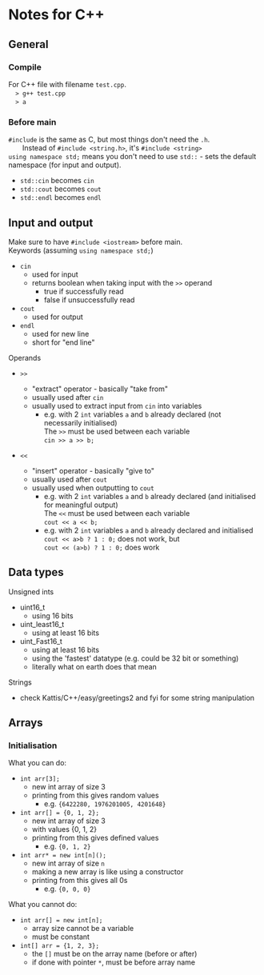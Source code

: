 <!--
Markdown notes: https://www.w3schools.io/file/markdown-introduction/
C notes: https://www.educba.com/software-development/software-development-tutorials/c-tutorial/
-->
# Notes for C++
## General
### Compile
For C++ file with filename `test.cpp`.\
&ensp;&ensp;`> g++ test.cpp`\
&ensp;&ensp;`> a`

### Before main
`#include` is the same as C, but most things don't need the `.h`.\
&ensp;&ensp;&ensp;&ensp;Instead of `#include <string.h>`, it's `#include <string>`\
`using namespace std;` means you don't need to use `std::` - sets the default namespace (for input and output).
- `std::cin` becomes `cin`
- `std::cout` becomes `cout`
- `std::endl` becomes `endl`

## Input and output
Make sure to have `#include <iostream>` before main.\
Keywords (assuming `using namespace std;`)
- `cin`
    * used for input
    * returns boolean when taking input with the `>>` operand
        - true if successfully read
        - false if unsuccessfully read
- `cout`
    * used for output
- `endl`
    * used for new line
    * short for "end line"

Operands
- `>>`
    * "extract" operator - basically "take from"
    * usually used after `cin`
    * usually used to extract input from `cin` into variables
        - e.g. with 2 `int` variables `a` and `b` already declared (not necessarily initialised)\
        The `>>` must be used between each variable\
        `cin >> a >> b;`

- `<<`
    * "insert" operator - basically "give to"
    * usually used after `cout`
    * usually used when outputting to `cout`
        - e.g. with 2 `int` variables `a` and `b` already declared (and initialised for meaningful output)\
        The `<<` must be used between each variable\
        `cout << a << b;`
        - e.g. with 2 `int` variables `a` and `b` already declared and initialised\
        `cout << a>b ? 1 : 0;` does not work, but\
        `cout << (a>b) ? 1 : 0;` does work

## Data types
Unsigned ints
- uint16_t
    * using 16 bits
- uint_least16_t
    * using at least 16 bits
- uint_Fast16_t
    * using at least 16 bits
    * using the 'fastest' datatype (e.g. could be 32 bit or something)
    * literally what on earth does that mean

Strings
- check Kattis/C++/easy/greetings2 and fyi for some string manipulation

## Arrays
### Initialisation
What you can do:
- `int arr[3];`
    * new int array of size 3
    * printing from this gives random values
        - e.g. `{6422280, 1976201005, 4201648}`
- `int arr[] = {0, 1, 2};`
    * new int array of size 3
    * with values {0, 1, 2}
    * printing from this gives defined values
        - e.g. `{0, 1, 2}`
- `int arr* = new int[n]();`
    * new int array of size `n`
    * making a new array is like using a constructor
    * printing from this gives all 0s
        - e.g. `{0, 0, 0}`

What you cannot do:
- `int arr[] = new int[n];`
    * array size cannot be a variable
    * must be constant
- `int[] arr = {1, 2, 3};`
    * the `[]` must be on the array name (before or after)
    * if done with pointer `*`, must be before array name